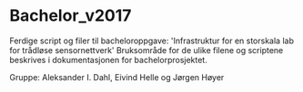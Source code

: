 # Bachelor_v2017

Ferdige script og filer til bacheloroppgave: 'Infrastruktur for en storskala lab for trådløse sensornettverk'
Bruksområde for de ulike filene og scriptene beskrives i dokumentasjonen for bachelorprosjektet.

Gruppe: Aleksander I. Dahl, Eivind Helle og Jørgen Høyer
